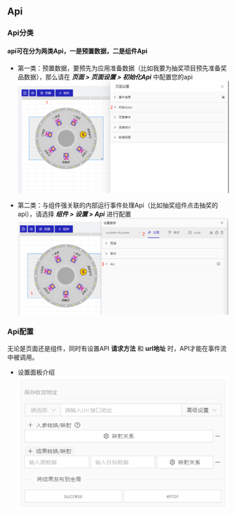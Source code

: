 ## Api

### Api分类
  #### api可在分为两类Api，一是预置数据，二是组件Api
  - 第一类：预置数据，要预先为应用准备数据（比如我要为抽奖项目预先准备奖品数据），那么请在 ***页面 > 页面设置 > 初始化Api*** 中配置您的api
    ![页面配置-api配置](./api_1.png)
  
  - 第二类：与组件强关联的内部运行事件处理Api（比如抽奖组件点击抽奖的api），请选择   ***组件 > 设置 > Api*** 进行配置
    ![组件配置-api配置](./api_2.png)


### Api配置
  无论是页面还是组件，同时有设置API **请求方法** 和 **url地址** 时，API才能在事件流中被调用。
  - 设置面板介绍
  ![-](./api_3.png)